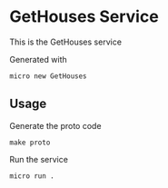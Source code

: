 # GetHouses Service

This is the GetHouses service

Generated with

```
micro new GetHouses
```

## Usage

Generate the proto code

```
make proto
```

Run the service

```
micro run .
```